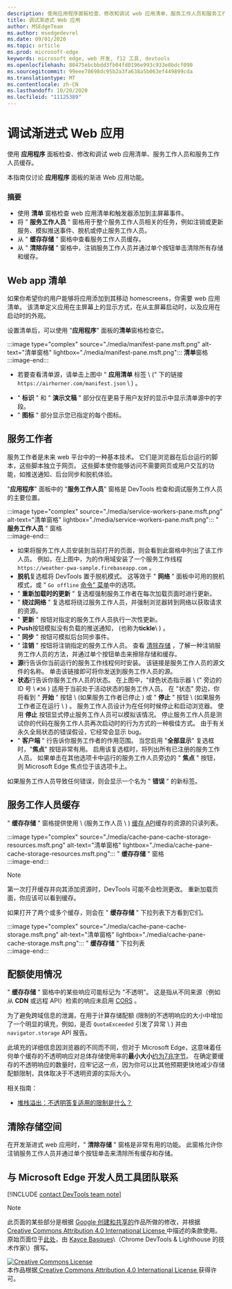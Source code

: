 ```yaml
---
description: 使用应用程序面板检查、修改和调试 web 应用清单、服务工作人员和服务工作人员缓存。
title: 调试渐进式 Web 应用
author: MSEdgeTeam
ms.author: msedgedevrel
ms.date: 09/01/2020
ms.topic: article
ms.prod: microsoft-edge
keywords: microsoft edge, web 开发, f12 工具, devtools
ms.openlocfilehash: 80475ebcbbdd3fb04fd0196e993c933e0bdcf090
ms.sourcegitcommit: 99eee78698dc95b2a3fa638a5b063ef449899cda
ms.translationtype: MT
ms.contentlocale: zh-CN
ms.lasthandoff: 10/20/2020
ms.locfileid: "11125389"
---
```

<!-- Copyright Kayce Basques 

   Licensed under the Apache License, Version 2.0 (the "License");
   you may not use this file except in compliance with the License.
   You may obtain a copy of the License at

       https://www.apache.org/licenses/LICENSE-2.0

   Unless required by applicable law or agreed to in writing, software
   distributed under the License is distributed on an "AS IS" BASIS,
   WITHOUT WARRANTIES OR CONDITIONS OF ANY KIND, either express or implied.
   See the License for the specific language governing permissions and
   limitations under the License.  -->  

# 调试渐进式 Web 应用  

使用 **应用程序** 面板检查、修改和调试 web 应用清单、服务工作人员和服务工作人员缓存。  

<!--Related Guides:  

*   [Progressive Web Apps](/web/progressive-web-apps)  -->

<!--TODO:  Link web "Progressive Web Apps" section when available. -->

本指南仅讨论 **应用程序** 面板的渐进 Web 应用功能。  <!--If you're looking for help on the other panes, check out the last section of this guide, [Other Application panel guides](#other-application-panel-guides).  -->

<!--TODO:  Link to sections when available. -->

### 摘要  

*   使用 **清单** 窗格检查 web 应用清单和触发器添加到主屏幕事件。  
*   将 " **服务工作人员** " 窗格用于整个服务工作人员相关的任务，例如注销或更新服务、模拟推送事件、脱机或停止服务工作人员。  
*   从 " **缓存存储** " 窗格中查看服务工作人员缓存。  
*   从 " **清除存储** " 窗格中，注销服务工作人员并通过单个按钮单击清除所有存储和缓存。  
    
## Web app 清单  

如果你希望你的用户能够将应用添加到其移动 homescreens，你需要 web 应用清单。  该清单定义应用在主屏幕上的显示方式，在从主屏幕启动时，以及应用在启动时的外观。  

<!--Related Guides:  

*   [Improve user experiences with a Web App Manifest](/web/fundamentals/web-app-manifest)  
*   [Using App Install Banners](/web/fundamentals/app-install-banners)  -->

<!--TODO:  Link to sections when available. -->

设置清单后，可以使用 "**应用程序**" 面板的**清单**窗格检查它。  

:::image type="complex" source="./media/manifest-pane.msft.png" alt-text="清单窗格" lightbox="./media/manifest-pane.msft.png":::
   **清单**窗格  
:::image-end:::  

*   若要查看清单源，请单击上图中 " **应用清单** 标签 \ (" 下的链接 `https://airhorner.com/manifest.json` \ ) 。  
<!-- *   Press the **Add to homescreen** button to simulate an Add to Homescreen event.  Check out the next section for more information.  -->  
*   " **标识** " 和 " **演示文稿** " 部分仅在更易于用户友好的显示中显示清单源中的字段。  
*   " **图标** " 部分显示您已指定的每个图标。  
    
<!--### Simulate Add to Homescreen events  -->

<!--A web app can only be added to a homescreen when the site is visited at least twice, with at least five minutes between visits.  While developing or debugging your Add to Homescreen workflow, this criteria can be inconvenient.  
The **Add to homescreen** button on the **App Manifest** pane lets you simulate Add to Homescreen events whenever you want.  -->

<!--You can test out this feature with the [Microsoft I/O 2016 progressive web app](https://events.alpahabet.com/io2016/), which has proper support for Add to Homescreen.  Clicking on **Add to Homescreen** while the app is open prompts Microsoft Edge to display the "add this site to your shelf" banner, which is the desktop equivalent of the "add to homescreen" banner for mobile devices.  -->

<!--  
:::image type="complex" source="./media/io.msft.png" alt-text="清单窗格" lightbox="./media/io.msft.png":::
   Add to desktop shelf  
:::image-end:::
-->  

<!--
> [!Tip]
> Keep the **Console** drawer open while simulating Add to Homescreen events.  The Console tells you if your manifest has any issues and logs other information about the Add to Homescreen lifecycle.  -->

<!--The **Add to Homescreen** feature cannot yet simulate the workflow for mobile devices.  Notice how the "add to shelf" prompt was triggered in the screenshot above, even though DevTools is in Device Mode.  However, if you can successfully add your app to your desktop shelf, then it'll work for mobile, too.  -->

<!-- TODO: Rework content after sample app is created. -->

<!--If you want to test out the genuine mobile experience, you can connect a real mobile device to DevTools via **remote debugging**, and then click the **Add to Homescreen** button \(on DevTools\) to trigger the "add to homescreen" prompt on the connected mobile device.  -->

<!--TODO:  Link Debug "remote debugging" sections when available. -->

## 服务工作者  

服务工作者是未来 web 平台中的一种基本技术。  它们是浏览器在后台运行的脚本，这些脚本独立于网页。  这些脚本使你能够访问不需要网页或用户交互的功能，如推送通知、后台同步和脱机体验。  

<!--Related Guides:  

*   [Intro to Service Workers](/web/fundamentals/primers/service-worker)  
*   [Push Notifications: Timely, Relevant, and Precise](/web/fundamentals/push-notifications)  -->  
    
<!--TODO:  Link to sections when available. -->  

"**应用程序**" 面板中的 "**服务工作人员**" 窗格是 DevTools 检查和调试服务工作人员的主要位置。  

:::image type="complex" source="./media/service-workers-pane.msft.png" alt-text="清单窗格" lightbox="./media/service-workers-pane.msft.png":::
   " **服务工作人员** " 窗格  
:::image-end:::  

*   如果将服务工作人员安装到当前打开的页面，则会看到此窗格中列出了该工作人员。  例如，在上图中，为的作用域安装了一个服务工作线程 `https://weather-pwa-sample.firebaseapp.com` 。  
*   **脱机**复选框将 DevTools 置于脱机模式。  这等效于 " **网络** " 面板中可用的脱机模式，或 " `Go offline` [命令" 菜单][DevtoolsCommandMenuIndex]中的选项。  
*   " **重新加载时的更新** " 复选框强制服务工作者在每次加载页面时进行更新。  
*   " **绕过网络** " 复选框将绕过服务工作人员，并强制浏览器转到网络以获取请求的资源。  
*   " **更新** " 按钮对指定的服务工作人员执行一次性更新。  
*   **Push**按钮模拟没有负载的推送通知， (也称为**tickle**\ ) 。  
*   " **同步** " 按钮可模拟后台同步事件。  
*   " **注销** " 按钮将注销指定的服务工作人员。  查看 [清除存储](#clear-storage) ，了解一种注销服务工作人员的方法，并通过单个按钮单击来擦除存储和缓存。  
*   **源**行告诉你当前运行的服务工作线程何时安装。  该链接是服务工作人员的源文件的名称。  单击该链接即可将你发送到服务工作人员的源。  
*   **状态**行告诉你服务工作人员的状态。  在上图中，"绿色状态指示器 \ (" 旁边的 ID 号 \ `#36` ) 适用于当前处于活动状态的服务工作人员。  在 "状态" 旁边，你将看到 " **开始** " 按钮 \ (如果服务工作者已停止 ) 或 " **停止** " 按钮 \ (如果服务工作者正在运行 \ ) 。  服务工作人员设计为在任何时候停止和启动浏览器。  使用 **停止** 按钮显式停止服务工作人员可以模拟该情况。  停止服务工作人员是测试你的代码在服务工作人员再次启动时的行为方式的一种极佳方式。  由于有关永久全局状态的错误假设，它经常会显示 bug。  
*   " **客户端** " 行告诉你服务工作者的作用范围。  当您启用 "**全部显示**" 复选框时，"**焦点**" 按钮非常有用。  启用该复选框时，将列出所有已注册的服务工作人员。  如果单击在其他选项卡中运行的服务工作人员旁边的 " **焦点** " 按钮，则 Microsoft Edge 焦点位于该选项卡上。  
    
如果服务工作人员导致任何错误，则会显示一个名为 " **错误** " 的新标签。  

<!--  
:::image type="complex" source="./media/sw-error.msft.png" alt-text="清单窗格" lightbox="./media/sw-error.msft.png":::
   Service worker with errors  
:::image-end:::
-->  

<!--TODO:  Capture Service Worker Errors sample when available. -->
<!--TODO:  Link Web "How tickle works" sections when available. -->

## 服务工作人员缓存  

" **缓存存储** " 窗格提供使用 \ (服务工作人员 \ ) [缓存 API][MDNWebCacheAPI]缓存的资源的只读列表。  

:::image type="complex" source="./media/cache-pane-cache-storage-resources.msft.png" alt-text="清单窗格" lightbox="./media/cache-pane-cache-storage-resources.msft.png":::
   " **缓存存储** " 窗格  
:::image-end:::  

> [!NOTE]
> 第一次打开缓存并向其添加资源时，DevTools 可能不会检测更改。  重新加载页面，你应该可以看到缓存。  

如果打开了两个或多个缓存，则会在 " **缓存存储** " 下拉列表下方看到它们。  

:::image type="complex" source="./media/cache-pane-cache-storage.msft.png" alt-text="清单窗格" lightbox="./media/cache-pane-cache-storage.msft.png":::
   " **缓存存储** " 下拉列表  
:::image-end:::  

## 配额使用情况  

" **缓存存储** " 窗格中的某些响应可能标记为 "不透明"。  这是指从不同来源（例如从 **CDN** 或远程 API）检索的响应未启用 [CORS][FetchHttpCorsProtocol] 。  

<!--TODO:  Link Web "CDN" section when available. -->  
<!--TODO:  Link Web "opaque" section when available. -->

为了避免跨域信息的泄漏，在用于计算存储配额 (限制的不透明响应的大小中增加了一个明显的填充，例如，是否 `QuotaExceeded` 引发了异常 \ ) 并由 `navigator.storage` API 报告。  

<!--TODO:  Link Estimating "`navigator.storage` API" sections when available. -->

此填充的详细信息因浏览器的不同而不同，但对于 Microsoft Edge，这意味着任何单个缓存的不透明响应对总体存储使用率的**最小大小**[约为7兆字节][ChromiumIssues796060#c17]。  在确定要缓存的不透明响应的数量时，应牢记这一点，因为你可以比其他预期更快地减少存储配额限制，具体取决于不透明资源的实际大小。  

相关指南：  

*   [堆栈溢出：不透明答复适用的限制是什么？][StackOverflowLimitationsForOpaqueResponses]  
<!--*   [Alphabet work container: Understanding Storage Quota](/web/tools/Alphabet-work-container/guides/storage-quota#beware_of_opaque_responses)  -->
    
<!--TODO:  Link Work container storage quota for opaque responses section when available. -->

## 清除存储空间  

在开发渐进式 web 应用时，" **清除存储** " 窗格是非常有用的功能。  此窗格允许你注销服务工作人员并通过单个按钮单击来清除所有缓存和存储。  <!--Check out the section below to learn more.  -->

<!--Related Guides:  

*   [Clear Storage](/iterate/manage-data/local-storage#clear-storage)  -->
    
<!--TODO:  Link to sections when available. -->

<!--## Other Application panel guides   

Check out the guides below for more help on the other panes of the **Application** panel.  

Related Guides:  

*   [Inspect page resources](/iterate/manage-data/page-resources)  
*   [Inspect and manage local storage and caches](/iterate/manage-data/local-storage)  -->
    
## 与 Microsoft Edge 开发人员工具团队联系  

[!INCLUDE [contact DevTools team note](./includes/contact-devtools-team-note.md)]  

<!-- links -->  

[DevtoolsCommandMenuIndex]: ./command-menu/index.md "通过 Microsoft Edge DevTools 命令菜单运行命令 |Microsoft 文档"  

[ChromiumIssues796060#c17]: https://bugs.chromium.org/p/chromium/issues/detail?id=796060#c17 "Chromium 问题796060：当分析代码位于 html 中时，缓存存储值将在每次刷新时上升"  

[FetchHttpCorsProtocol]: https://fetch.spec.whatwg.org/#http-cors-protocol  

[MDNWebCacheAPI]: https://developer.mozilla.org/docs/Web/API/Cache "缓存-Web Api |MDN"  

[StackOverflowLimitationsForOpaqueResponses]: https://stackoverflow.com/q/39109789/385997 "堆栈溢出：不透明答复适用的限制是什么？"  

<!--[WebEstimatingAvailableStorageSpace]: whats-new/2017/08/estimating-available-storage-space  -->
<!--[RemoteDebugging]: /debug/remote-debugging/remote-debugging  -->

<!--[WebHowPushWorks]: /web/fundamentals/push-notifications/how-push-works  -->  
<!--[WebGlossaryCDN]: /web/fundamentals/glossary#CDN  -->
<!--[WebGlossaryOpaque]: /web/fundamentals/glossary#opaque-response  -->

> [!NOTE]
> 此页面的某些部分是根据 [Google 创建和共享的][GoogleSitePolicies]作品所做的修改，并根据[ Creative Commons Attribution 4.0 International License ][CCA4IL]中描述的条款使用。  
> 原始页面位于[此处](https://developers.google.com/web/tools/chrome-devtools/progressive-web-apps)，由 [Kayce Basques][KayceBasques]\（Chrome DevTools \& Lighthouse 的技术作家\）撰写。  

[![Creative Commons License][CCby4Image]][CCA4IL]  
本作品根据[ Creative Commons Attribution 4.0 International License ][CCA4IL]获得许可。  

[CCA4IL]: https://creativecommons.org/licenses/by/4.0  
[CCby4Image]: https://i.creativecommons.org/l/by/4.0/88x31.png  
[GoogleSitePolicies]: https://developers.google.com/terms/site-policies  
[KayceBasques]: https://developers.google.com/web/resources/contributors/kaycebasques  
